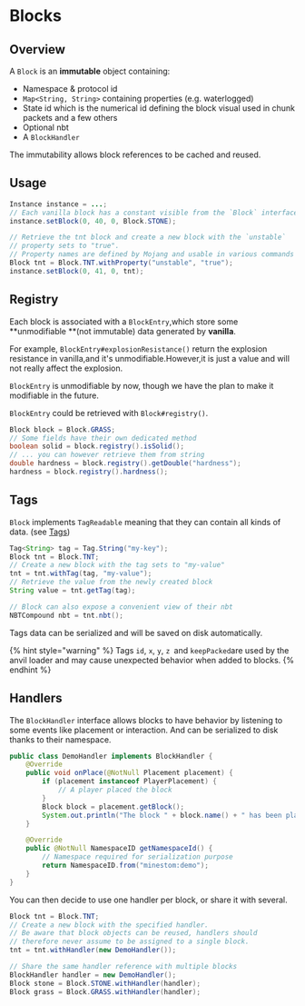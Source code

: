 # Blocks

## Overview

A `Block` is an **immutable** object containing:

* Namespace & protocol id
* `Map<String, String>` containing properties (e.g. waterlogged)
* State id which is the numerical id defining the block visual used in chunk packets and a few others
* Optional nbt
* A `BlockHandler`

The immutability allows block references to be cached and reused.

## Usage

```java
Instance instance = ...;
// Each vanilla block has a constant visible from the `Block` interface
instance.setBlock(0, 40, 0, Block.STONE);

// Retrieve the tnt block and create a new block with the `unstable`
// property sets to "true".
// Property names are defined by Mojang and usable in various commands
Block tnt = Block.TNT.withProperty("unstable", "true");
instance.setBlock(0, 41, 0, tnt);
```

## Registry

Each block is associated with a `BlockEntry`,which store some **unmodifiable **(not immutable) data generated by **vanilla**.

For example, `BlockEntry#explosionResistance()` return the explosion resistance in vanilla,and it's unmodifiable.However,it is just a value and will not really affect the explosion.

`BlockEntry` is unmodifiable by now, though we have the plan to make it modifiable in the future.

`BlockEntry` could be retrieved with `Block#registry()`.

```java
Block block = Block.GRASS;
// Some fields have their own dedicated method
boolean solid = block.registry().isSolid();
// ... you can however retrieve them from string
double hardness = block.registry().getDouble("hardness");
hardness = block.registry().hardness();
```

## Tags

`Block` implements `TagReadable` meaning that they can contain all kinds of data. (see [Tags](../feature/tags.md))

```java
Tag<String> tag = Tag.String("my-key");
Block tnt = Block.TNT;
// Create a new block with the tag sets to "my-value"
tnt = tnt.withTag(tag, "my-value");
// Retrieve the value from the newly created block
String value = tnt.getTag(tag);

// Block can also expose a convenient view of their nbt
NBTCompound nbt = tnt.nbt();
```

Tags data can be serialized and will be saved on disk automatically.

{% hint style="warning" %}
Tags `id`, `x`, `y`, `z `and `keepPacked`are used by the anvil loader and may cause unexpected behavior when added to blocks.
{% endhint %}

## Handlers

The `BlockHandler` interface allows blocks to have behavior by listening to some events like placement or interaction. And can be serialized to disk thanks to their namespace.

```java
public class DemoHandler implements BlockHandler {
    @Override
    public void onPlace(@NotNull Placement placement) {
        if (placement instanceof PlayerPlacement) {
            // A player placed the block
        }
        Block block = placement.getBlock();
        System.out.println("The block " + block.name() + " has been placed");
    }

    @Override
    public @NotNull NamespaceID getNamespaceId() {
        // Namespace required for serialization purpose
        return NamespaceID.from("minestom:demo");
    }
}
```

You can then decide to use one handler per block, or share it with several.

```java
Block tnt = Block.TNT;
// Create a new block with the specified handler.
// Be aware that block objects can be reused, handlers should
// therefore never assume to be assigned to a single block.
tnt = tnt.withHandler(new DemoHandler());

// Share the same handler reference with multiple blocks
BlockHandler handler = new DemoHandler();
Block stone = Block.STONE.withHandler(handler);
Block grass = Block.GRASS.withHandler(handler);
```

